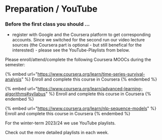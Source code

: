 # Preparation / YouTube

### Before the first class you should ...

* register with Google and the Coursera platform to get corresponding accounts. Since we switched for the second run our video lecture sources (the Coursera part is optional - but still benefical for the interested) - please see the YouTube-Playlists from below.

Please enroll/attend/complete the following Coursera MOOCs during the semester:

{% embed url="https://www.coursera.org/learn/time-series-survival-analysis" %}
Enroll and complete this course in Coursera
{% endembed %}

{% embed url="https://www.coursera.org/learn/advanced-learning-algorithms#syllabus" %}
Enroll and complete this course in Coursera
{% endembed %}

{% embed url="https://www.coursera.org/learn/nlp-sequence-models" %}
Enroll and complete this course in Coursera
{% endembed %}

For the winter-term 2023/24 we use YouTube playlists.

Check out the more detailed playlists in each week.
